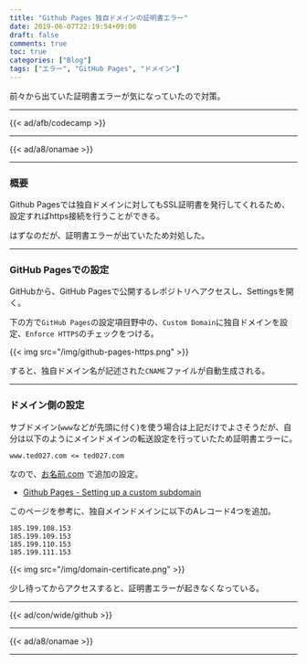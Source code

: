 ```yaml
---
title: "Github Pages 独自ドメインの証明書エラー"
date: 2019-06-07T22:19:54+09:00
draft: false
comments: true
toc: true
categories: ["Blog"]
tags: ["エラー", "GitHub Pages", "ドメイン"]
---
```


前々から出ていた証明書エラーが気になっていたので対策。

<!--more-->

---

{{< ad/afb/codecamp >}}

---

{{< ad/a8/onamae >}}

---

### 概要

Github Pagesでは独自ドメインに対してもSSL証明書を発行してくれるため、設定すればhttps接続を行うことができる。

はずなのだが、証明書エラーが出ていたため対処した。

---

### GitHub Pagesでの設定

GitHubから、GitHub Pagesで公開するレポジトリへアクセスし、Settingsを開く。

下の方で`GitHub Pages`の設定項目野中の、`Custom Domain`に独自ドメインを設定、`Enforce HTTPS`のチェックをつける。

{{< img src="/img/github-pages-https.png" >}}

すると、独自ドメイン名が記述された`CNAME`ファイルが自動生成される。

---

### ドメイン側の設定

サブドメイン(`www`などが先頭に付く)を使う場合は上記だけでよさそうだが、自分は以下のようにメインドメインの転送設定を行っていたため証明書エラーに。

```
www.ted027.com <= ted027.com
```

なので、<a href="https://px.a8.net/svt/ejp?a8mat=35DFWV+F4RNAQ+50+2HHVNM" target="_blank" rel="nofollow">お名前.com</a>
<img border="0" width="1" height="1" src="https://www12.a8.net/0.gif?a8mat=35DFWV+F4RNAQ+50+2HHVNM" alt="">で追加の設定。

- [Github Pages - Setting up a custom subdomain](https://help.github.com/en/articles/setting-up-an-apex-domain)

このページを参考に、独自メインドメインに以下のAレコード4つを追加。

```
185.199.108.153
185.199.109.153
185.199.110.153
185.199.111.153
```

{{< img src="/img/domain-certificate.png" >}}

少し待ってからアクセスすると、証明書エラーが起きなくなっている。

---

{{< ad/con/wide/github >}}

---

{{< ad/a8/onamae >}}

---
